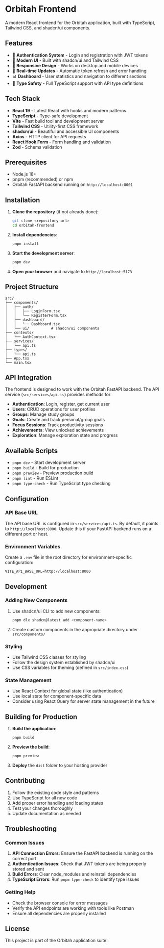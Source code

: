 # Orbitah Frontend

A modern React frontend for the Orbitah application, built with TypeScript, Tailwind CSS, and shadcn/ui components.

## Features

- 🔐 **Authentication System** - Login and registration with JWT tokens
- 🎨 **Modern UI** - Built with shadcn/ui and Tailwind CSS
- 📱 **Responsive Design** - Works on desktop and mobile devices
- 🔄 **Real-time Updates** - Automatic token refresh and error handling
- 📊 **Dashboard** - User statistics and navigation to different sections
- 🎯 **Type Safety** - Full TypeScript support with API type definitions

## Tech Stack

- **React 19** - Latest React with hooks and modern patterns
- **TypeScript** - Type-safe development
- **Vite** - Fast build tool and development server
- **Tailwind CSS** - Utility-first CSS framework
- **shadcn/ui** - Beautiful and accessible UI components
- **Axios** - HTTP client for API requests
- **React Hook Form** - Form handling and validation
- **Zod** - Schema validation

## Prerequisites

- Node.js 18+
- pnpm (recommended) or npm
- Orbitah FastAPI backend running on `http://localhost:8001`

## Installation

1. **Clone the repository** (if not already done):
   ```bash
   git clone <repository-url>
   cd orbitah-frontend
   ```

2. **Install dependencies**:
   ```bash
   pnpm install
   ```

3. **Start the development server**:
   ```bash
   pnpm dev
   ```

4. **Open your browser** and navigate to `http://localhost:5173`

## Project Structure

```
src/
├── components/
│   ├── auth/
│   │   ├── LoginForm.tsx
│   │   └── RegisterForm.tsx
│   ├── dashboard/
│   │   └── Dashboard.tsx
│   └── ui/          # shadcn/ui components
├── contexts/
│   └── AuthContext.tsx
├── services/
│   └── api.ts
├── types/
│   └── api.ts
├── App.tsx
└── main.tsx
```

## API Integration

The frontend is designed to work with the Orbitah FastAPI backend. The API service (`src/services/api.ts`) provides methods for:

- **Authentication**: Login, register, get current user
- **Users**: CRUD operations for user profiles
- **Groups**: Manage study groups
- **Goals**: Create and track personal/group goals
- **Focus Sessions**: Track productivity sessions
- **Achievements**: View unlocked achievements
- **Exploration**: Manage exploration state and progress

## Available Scripts

- `pnpm dev` - Start development server
- `pnpm build` - Build for production
- `pnpm preview` - Preview production build
- `pnpm lint` - Run ESLint
- `pnpm type-check` - Run TypeScript type checking

## Configuration

### API Base URL

The API base URL is configured in `src/services/api.ts`. By default, it points to `http://localhost:8000`. Update this if your FastAPI backend runs on a different port or host.

### Environment Variables

Create a `.env` file in the root directory for environment-specific configuration:

```env
VITE_API_BASE_URL=http://localhost:8000
```

## Development

### Adding New Components

1. Use shadcn/ui CLI to add new components:
   ```bash
   pnpm dlx shadcn@latest add <component-name>
   ```

2. Create custom components in the appropriate directory under `src/components/`

### Styling

- Use Tailwind CSS classes for styling
- Follow the design system established by shadcn/ui
- Use CSS variables for theming (defined in `src/index.css`)

### State Management

- Use React Context for global state (like authentication)
- Use local state for component-specific data
- Consider using React Query for server state management in the future

## Building for Production

1. **Build the application**:
   ```bash
   pnpm build
   ```

2. **Preview the build**:
   ```bash
   pnpm preview
   ```

3. **Deploy** the `dist` folder to your hosting provider

## Contributing

1. Follow the existing code style and patterns
2. Use TypeScript for all new code
3. Add proper error handling and loading states
4. Test your changes thoroughly
5. Update documentation as needed

## Troubleshooting

### Common Issues

1. **API Connection Errors**: Ensure the FastAPI backend is running on the correct port
2. **Authentication Issues**: Check that JWT tokens are being properly stored and sent
3. **Build Errors**: Clear node_modules and reinstall dependencies
4. **TypeScript Errors**: Run `pnpm type-check` to identify type issues

### Getting Help

- Check the browser console for error messages
- Verify the API endpoints are working with tools like Postman
- Ensure all dependencies are properly installed

## License

This project is part of the Orbitah application suite.
